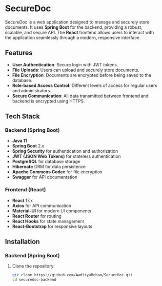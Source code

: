 # SecureDoc

SecureDoc is a web application designed to manage and securely store documents. It uses **Spring Boot** for the backend, providing a robust, scalable, and secure API. The **React** frontend allows users to interact with the application seamlessly through a modern, responsive interface.

## Features

- **User Authentication**: Secure login with JWT tokens.
- **File Uploads**: Users can upload and securely store documents.
- **File Encryption**: Documents are encrypted before being saved to the database.
- **Role-based Access Control**: Different levels of access for regular users and administrators.
- **Secure Communication**: All data transmitted between frontend and backend is encrypted using HTTPS.

## Tech Stack

### Backend (Spring Boot)
- **Java 11**
- **Spring Boot** 2.x
- **Spring Security** for authentication and authorization
- **JWT (JSON Web Tokens)** for stateless authentication
- **PostgreSQL** for database storage
- **Hibernate** ORM for data persistence
- **Apache Commons Codec** for file encryption
- **Swagger** for API documentation

### Frontend (React)
- **React** 17.x
- **Axios** for API communication
- **Material-UI** for modern UI components
- **React Router** for routing
- **React Hooks** for state management
- **React-Bootstrap** for responsive layouts

## Installation

### Backend (Spring Boot)

1. Clone the repository:
   ```bash
   git clone https://github.com/AadityaMohan/SecuerDoc.git
   cd securedoc-backend
